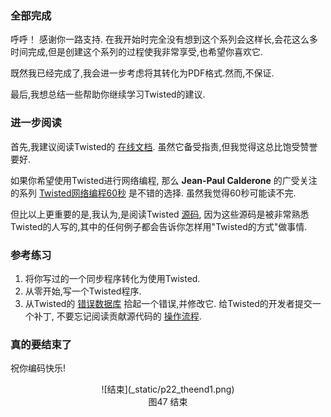 ### 全部完成

呼呼！ 感谢你一路支持. 在我开始时完全没有想到这个系列会这样长,会花这么多时间完成,但是创建这个系列的过程使我非常享受,也希望你喜欢它.

既然我已经完成了,我会进一步考虑将其转化为PDF格式.然而,不保证.

最后,我想总结一些帮助你继续学习Twisted的建议.

### 进一步阅读

首先,我建议阅读Twisted的 [在线文档](http://twistedmatrix.com/trac/wiki/Documentation). 虽然它备受指责,但我觉得这总比饱受赞誉要好.

如果你希望使用Twisted进行网络编程, 那么 **Jean-Paul Calderone** 的广受关注的系列 [Twisted网络编程60秒](http://jcalderone.livejournal.com/50562.html) 是不错的选择. 虽然我觉得60秒可能读不完.

但比以上更重要的是,我认为,是阅读Twisted [源码](http://twistedmatrix.com/trac/browser/trunk), 因为这些源码是被非常熟悉Twisted的人写的,其中的任何例子都会告诉你怎样用"Twisted的方式"做事情.

### 参考练习

1. 将你写过的一个同步程序转化为使用Twisted.
2. 从零开始,写一个Twisted程序.
3. 从Twisted的 [错误数据库](http://twistedmatrix.com/trac/report) 拾起一个错误,并修改它. 给Twisted的开发者提交一个补丁, 不要忘记阅读贡献源代码的 [操作流程](http://twistedmatrix.com/trac/wiki/ContributingToTwistedLabs).

### 真的要结束了

祝你编码快乐!

<center>![结束](_static/p22_theend1.png)</center>
<center>图47 结束</center>
